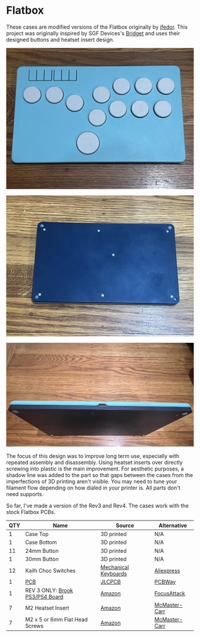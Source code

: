 # Flatbox
These cases are modified versions of the Flatbox originally by [jfedor](https://github.com/jfedor2/flatbox). This project was originally inspired by SGF Devices's [Bridget](https://github.com/sgfdevices/Bridget) and uses their designed buttons and heatset insert design.

![Top](./Photos/Top.jpg)

![Bottom](./Photos/Bottom.jpg)

![Side](./Photos/Side.jpg)

The focus of this design was to improve long term use, especially with repeated assembly and disassembly. Using heatset inserts over directly screwing into plastic is the main improvement. For aesthetic purposes, a shadow line was added to the part so that gaps between the cases from the imperfections of 3D printing aren't visible. You may need to tune your filament flow depending on how dialed in your printer is. All parts don't need supports.

So far, I've made a version of the Rev3 and Rev4. The cases work with the stock Flatbox PCBs.
  
QTY | Name | Source | Alternative
------- | ------------------------- | --------------------- | ---------------------
1 | Case Top | 3D printed | N/A
1 | Case Bottom | 3D printed | N/A
11 | 24mm Button | 3D printed | N/A
1 | 30mm Button | 3D printed | N/A
12 | Kailh Choc Switches | [Mechanical Keyboards](https://mechanicalkeyboards.com/shop/index.php?l=product_detail&p=6337) | [Aliexpress](https://www.aliexpress.us/item/3256804880270570.html)
1 | [PCB](https://github.com/jfedor2/flatbox/tree/master) | [JLCPCB](https://jlcpcb.com) | [PCBWay](https://www.pcbway.com)
1 | REV 3 ONLY: [Brook PS3/PS4 Board](https://www.brookaccessory.com/detail/58690501) | [Amazon](https://www.amazon.com/Brook-PC-Fight-Board-Fighting-Function/dp/B01A29YQ1M) | [FocusAttack](https://focusattack.com/brook-ps3-ps4-fight-board-pcba)
7 | M2 Heatset Insert | [Amazon](https://www.amazon.com/AIEX-Printing-Embedment-Automotive-M2x3x3-5mm/dp/B0B8GN63S2) | [McMaster-Carr](https://www.mcmaster.com/94459A120)
7 | M2 x 5 or 6mm Flat Head Screws | [Amazon](https://www.amazon.com/s?k=m2x6mm+flat+head+screws&crid=2LFWHBOWVENA0&sprefix=m2x6mm+flat+head+screw%2Caps%2C132) | [McMaster-Carr](https://www.mcmaster.com/92125A052)